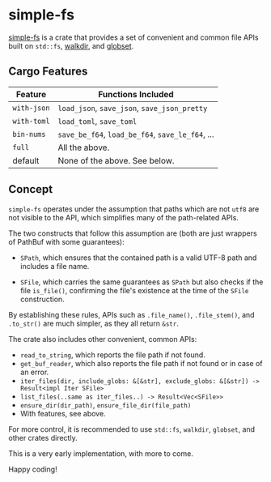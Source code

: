 # simple-fs

[simple-fs](https://github.com/jeremychone/rust-simple-fs) is a crate that provides a set of convenient and common file APIs built on `std::fs`, [walkdir](https://crates.io/crates/walkdir), and [globset](https://crates.io/crates/globset).

## Cargo Features

| Feature     | Functions Included                               |
|-------------|--------------------------------------------------|
| `with-json` | `load_json`, `save_json`, `save_json_pretty`     |
| `with-toml` | `load_toml`, `save_toml`                         |
| `bin-nums`  | `save_be_f64`, `load_be_f64`, `save_le_f64`, ... |
| `full`      | All the above.                                   |
| default     | None of the above. See below.                    |

## Concept 

`simple-fs` operates under the assumption that paths which are not `utf8` are not visible to the API, which simplifies many of the path-related APIs.

The two constructs that follow this assumption are (both are just wrappers of PathBuf with some guarantees):

- `SPath`, which ensures that the contained path is a valid UTF-8 path and includes a file name.

- `SFile`, which carries the same guarantees as `SPath` but also checks if the file `is_file()`, confirming the file's existence at the time of the `SFile` construction.

By establishing these rules, APIs such as `.file_name()`, `.file_stem()`, and `.to_str()` are much simpler, as they all return `&str`.

The crate also includes other convenient, common APIs:

- `read_to_string`, which reports the file path if not found.
- `get_buf_reader`, which also reports the file path if not found or in case of an error.
- `iter_files(dir, include_globs: &[&str], exclude_globs: &[&str]) -> Result<impl Iter SFile>`
- `list_files(..same as iter_files..) -> Result<Vec<SFile>>`
- `ensure_dir(dir_path)`, `ensure_file_dir(file_path)`
- With features, see above. 

For more control, it is recommended to use `std::fs`, `walkdir`, `globset`, and other crates directly.

This is a very early implementation, with more to come.

Happy coding!